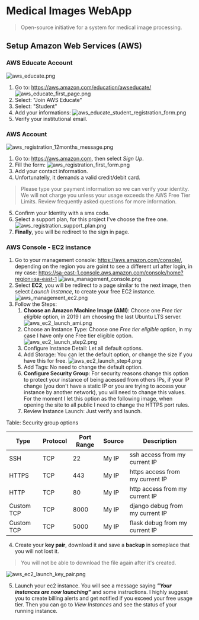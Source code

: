 # Medical Images WebApp
>Open-source initiative for a system for medical image processing.

## Setup Amazon Web Services (AWS)
### AWS Educate Account
![aws_educate.png](images/aws_educate.png)
1. Go to: https://aws.amazon.com/education/awseducate/
![aws_educate_first_page.png](images/aws_educate_first_page.png)
2. Select: "Join AWS Educate"
3. Select: "Student"
4. Add your informations:
![aws_educate_student_registration_form.png](images/aws_educate_student_registration_form.png)
5. Verify your institutional email.

### AWS Account
![aws_registration_12months_message.png](images/aws_registration_12months_message.png)
1. Go to: https://aws.amazon.com, then select *Sign Up*.
2. Fill the form:
![aws_registration_first_form.png](images/aws_registration_first_form.png)
3. Add your contact information.
4. Unfortunatelly, it demands a valid credit/debit card.
> Please type your payment information so we can verify your identity. We will not charge you unless your usage exceeds the AWS Free Tier Limits. Review frequently asked questions for more information.

5. Confirm your Identity with a sms code.
6. Select a support plan, for this project I've choose the free one.
![aws_registration_support_plan.png](images/aws_registration_support_plan.png)
7. **Finally**, you will be redirect to the sign in page.


### AWS Console - EC2 instance
1. Go to your management console: https://aws.amazon.com/console/, depending on the region you are goint to see a different url after login, in my case: https://sa-east-1.console.aws.amazon.com/console/home?region=sa-east-1
![aws_management_console.png](images/aws_management_console.png)
2. Select **EC2**, you will be redirect to a page similar to the next image, then select *Launch Instance*, to create your free EC2 instance.
![aws_management_ec2.png](images/aws_management_ec2.png)
3. Follow the Steps:
    1. **Choose an Amazon Machine Image (AMI)**: Choose one *Free tier eligible* option, in 2019 I am choosing the last Ubuntu LTS server.
    ![aws_ec2_launch_ami.png](images/aws_ec2_launch_ami.png)
    2. Choose an Instance Type: Choose one *Free tier eligible* option, in my case I have only one Free tier eligible option.
    ![aws_ec2_launch_step2.png](images/aws_ec2_launch_step2.png)
    3. Configure Instance Detail: Let all default options.
    4. Add Storage: You can let the default option, or change the size if you have this for free.
    ![aws_ec2_launch_step4.png](images/aws_ec2_launch_step4.png)
    5. Add Tags: No need to change the default option.
    6. **Configure Security Group**: For security reasons change this option to protect your instance of being acessed from others IPs, if your IP change (you don't have a static IP or you are trying to access your instance by another network), you will need to change this values. For the moment I let this option as the following image, when opening the site to all public I need to change the HTTPS port rules.
    7. Review Instance Launch: Just verify and launch.

Table: Security group options

| Type       | Protocol | Port Range | Source | Description                     |
|------------|----------|------------|--------|---------------------------------|
| SSH        | TCP      | 22         | My IP  | ssh access from my current IP   |
| HTTPS      | TCP      | 443        | My IP  | https access from my current IP |
| HTTP       | TCP      | 80         | My IP  | http access from my current IP  |
| Custom TCP | TCP      | 8000       | My IP  | django debug from my current IP |
| Custom TCP | TCP      | 5000       | My IP  | flask debug from my current IP  |


4. Create your **key pair**, download it and save a **backup** in someplace that you will not lost it.
>  You will not be able to download the file again after it's created.

![aws_ec2_launch_key_pair.png](images/aws_ec2_launch_key_pair.png)

5. Launch your ec2 instance. You will see a message saying ***"Your instances are now launching"*** and some instructions. I highly suggest you to create billing alerts and get notified if you exceed your free usage tier. Then you can go to *View Instances* and see the status of your running instance.

